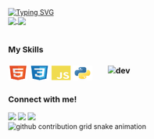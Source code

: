 <div>
  <a href="https://git.io/typing-svg"><img src="https://readme-typing-svg.demolab.com?font=Fira+Code&weight=600&pause=1000&color=9835E8&random=false&width=435&lines=Welcome+to+my+profile!" alt="Typing SVG" /></a>
</div>

<a href="https://github.com/feliperogai/github-readme-stats">
  <img height=150 align="center" src="https://github-readme-stats.vercel.app/api?username=feliperogai&theme=dark" />
</a>
<a href="https://github.com/feliperogai/convoychat">
  <img height=150 align="center" src="https://github-readme-stats.vercel.app/api/top-langs?username=feliperogai&layout=compact&langs_count=8&card_width=320&theme=dark" />
</a>

<div style="display: inline_block"><br>
  <h3>My Skills<h3>
  <img src="https://user-images.githubusercontent.com/70382532/138322189-2db8df52-9dcb-40a0-88a8-c365466bd33d.gif" alt="dev" align="right" width="300px">
  <img align="center" alt="Rafa-HTML" height="30" width="40" src="https://raw.githubusercontent.com/devicons/devicon/master/icons/html5/html5-original.svg">
  <img align="center" alt="Rafa-CSS" height="30" width="40" src="https://raw.githubusercontent.com/devicons/devicon/master/icons/css3/css3-original.svg">
  <img align="center" alt="Rafa-Js" height="30" width="40" src="https://raw.githubusercontent.com/devicons/devicon/master/icons/javascript/javascript-plain.svg">
  <img align="center" alt="Rafa-Python" height="30" width="40" src="https://raw.githubusercontent.com/devicons/devicon/master/icons/python/python-original.svg">
</div>
  
##
 
<div> 
  <h3>Connect with me!</h3>
  <a href="https://www.linkedin.com/in/feliperogai/" target="_blank"><img src="https://img.shields.io/badge/-LinkedIn-%230077B5?style=for-the-badge&logo=linkedin&logoColor=white" target="_blank"></a>
  <a href="https://instagram.com/feliperogai" target="_blank"><img src="https://img.shields.io/badge/-Instagram-%23E4405F?style=for-the-badge&logo=instagram&logoColor=white" target="_blank"></a>
  <a href = "mailto:feliperogaibr@gmail.com"><img src="https://img.shields.io/badge/-Gmail-%23333?style=for-the-badge&logo=gmail&logoColor=white" target="_blank"></a>
</div>

<picture align="center">
  <source media="(prefers-color-scheme: dark)" srcset="https://raw.githubusercontent.com/feliperogai/feliperogai/output/github-contribution-grid-snake-dark.svg">
  <source media="(prefers-color-scheme: light)" srcset="https://raw.githubusercontent.com/feliperogai/feliperogai/output/github-contribution-grid-snake-dark.svg">
  <img align="center" alt="github contribution grid snake animation" src="https://raw.githubusercontent.com/feliperogai/feliperogai/output/github-contribution-grid-snake.svg">
</picture>
